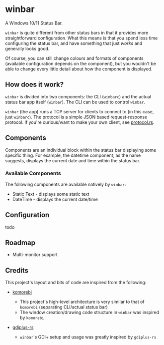 # winbar

A Windows 10/11 Status Bar.

`winbar` is quite different from other status bars in that it provides more straightforward
configuration. What this means is that you spend less time configuring the status bar, and have
something that just _works_ and generally looks good.

Of course, you can still change colours and formats of components (available configuration depends
on the component), but you wouldn't be able to change every little detail about how the component is
displayed.

## How does it work?

`winbar` is divided into two components: the CLI (`winbarc`) and the actual status bar app itself
(`winbar`). The CLI can be used to control `winbar`.

`winbar` (the app) runs a TCP server for clients to connect to (in this case, just `winbarc`). The
protocol is a simple JSON based request-response protocol. If you're curious/want to make your own
client, see [protocol.rs](./winbar/src/protocol.rs).

## Components

Components are an individual block within the status bar displaying some specific thing. For
example, the datetime component, as the name suggests, displays the current date and time within the
status bar.

### Available Components

The following components are available natively by `winbar`:

- Static Text - displays some static text
- DateTime - displays the current date/time

## Configuration

todo

## Roadmap

- Multi-monitor support

## Credits

This project's layout and bits of code are inspired from the following:

- [komorebi](https://github.com/LGUG2Z/komorebi)

  - This project's high-level architecture is very similar to that of `komorebi` (separating
    CLI/actual status bar)
  - The window creation/drawing code structure in `winbar` was inspired by `komorebi`

- [gdiplus-rs](https://github.com/davidrios/gdiplus-rs)

  - `winbar`'s GDI+ setup and usage was greatly inspired by `gdiplus-rs`
